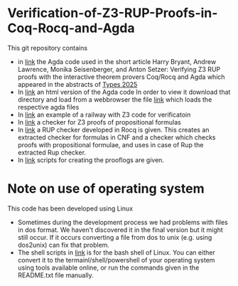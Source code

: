 # Verification-of-Z3-RUP-Proofs-in-Coq-Rocq-and-Agda
This git repository contains
- in
  [link](agdaCode/vers1Types2025Workshop/)
  the Agda code used in the short article Harry Bryant, Andrew Lawrence, Monika Seisenberger, and Anton Setzer: Verifying Z3 RUP proofs with the interactive theorem provers Coq/Rocq and Agda which appeared in the abstracts of [Types 2025](https://msp.cis.strath.ac.uk/types2025/)
- In
  [link](agdaCode/vers1Types2025Workshop/html/)
  an html version of the Agda code
  In order to view it download that directory and load from a webbrowser the file
  [link](agdaCode/vers1Types2025Workshop/html/loadAll.html)
  which loads the respective agda files
- In
  [link](RailwayCaseStudy/)
  an example of a railway with Z3 code for verificatoin
- In
  [link](agdaCode/vers2/)
  a checker for Z3 proofs of propositional formulas
- In
  [link](Rocq/) a RUP checker developed in Rocq is given.
  This creates an extracted checker for formulas in CNF and a checker which checks proofs with propositional formulae,
  and uses in case of Rup the extracted Rup checker.
- In
  [link](createProofLogs/) scripts for creating the prooflogs are given.

# Note on use of operating system
This code has been developed using Linux
- Sometimes during the development process we had problems with files in dos format.
  We haven't discovered it in the final version but it might still occur.
  If it occurs converting a file from dos to unix (e.g. using dos2unix) can fix that problem.
- The shell scripts in
  [link](createProofLogs/)
  is for the bash shell of Linux.
  You can either convert it to the termainl/shell/powershell
  of your operating system using tools available online,
  or run the commands given in the README.txt file manually.

